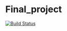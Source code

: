 # Final_project

[![Build Status](https://github.com/Zijiaa/amazing_final_project.jl/actions/workflows/CI.yml/badge.svg?branch=master)](https://github.com/Zijiaa/amazing_final_project.jl/actions/workflows/CI.yml?query=branch%3Amaster)
